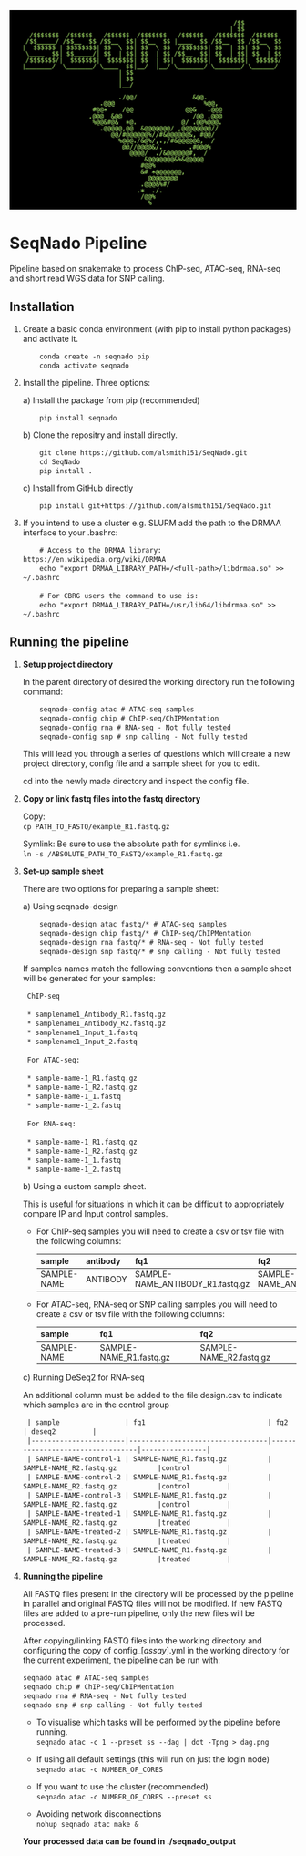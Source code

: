 
![SeqNado logo](https://raw.githubusercontent.com/alsmith151/SeqNado/master/seqnado_logo.jpeg)
# SeqNado Pipeline

Pipeline based on snakemake to process ChIP-seq, ATAC-seq, RNA-seq and short read WGS data for SNP calling.

## Installation

1. Create a basic conda environment (with pip to install python packages) and activate it.  

    ```{bash}
        conda create -n seqnado pip
        conda activate seqnado
    ```

1. Install the pipeline. Three options:
    
    a) Install the package from pip (recommended)

    ```{bash}
        pip install seqnado
    ```

    b) Clone the repositry and install directly.
    ```{bash}
        git clone https://github.com/alsmith151/SeqNado.git
        cd SeqNado
        pip install .
    ```

    c) Install from GitHub directly

    ```{bash}
        pip install git+https://github.com/alsmith151/SeqNado.git
    ```

1. If you intend to use a cluster e.g. SLURM add the path to the DRMAA interface to your .bashrc:

    ```{bash}
        # Access to the DRMAA library: https://en.wikipedia.org/wiki/DRMAA
        echo "export DRMAA_LIBRARY_PATH=/<full-path>/libdrmaa.so" >> ~/.bashrc

        # For CBRG users the command to use is:
        echo "export DRMAA_LIBRARY_PATH=/usr/lib64/libdrmaa.so" >> ~/.bashrc
    ```
  
## Running the pipeline

1. **Setup project directory**

    In the parent directory of desired the working directory run the following command:

    ```
        seqnado-config atac # ATAC-seq samples
        seqnado-config chip # ChIP-seq/ChIPMentation
        seqnado-config rna # RNA-seq - Not fully tested
        seqnado-config snp # snp calling - Not fully tested

    ```

    This will lead you through a series of questions which will create a new project directory, config file and a sample sheet for you to edit.

    cd into the newly made directory and inspect the config file.  

1. **Copy or link fastq files into the fastq directory**

    Copy:  
    ```cp PATH_TO_FASTQ/example_R1.fastq.gz```

    Symlink: Be sure to use the absolute path for symlinks i.e.  
        ```ln -s /ABSOLUTE_PATH_TO_FASTQ/example_R1.fastq.gz ```  

1. **Set-up sample sheet**

    There are two options for preparing a sample sheet:

    a) Using seqnado-design

    ```
        seqnado-design atac fastq/* # ATAC-seq samples
        seqnado-design chip fastq/* # ChIP-seq/ChIPMentation
        seqnado-design rna fastq/* # RNA-seq - Not fully tested
        seqnado-design snp fastq/* # snp calling - Not fully tested

    ```

    If samples names match the following conventions then a sample sheet will be generated for your samples:

        ChIP-seq

        * samplename1_Antibody_R1.fastq.gz
        * samplename1_Antibody_R2.fastq.gz
        * samplename1_Input_1.fastq
        * samplename1_Input_2.fastq

        For ATAC-seq:

        * sample-name-1_R1.fastq.gz
        * sample-name-1_R2.fastq.gz
        * sample-name-1_1.fastq
        * sample-name-1_2.fastq

        For RNA-seq:

        * sample-name-1_R1.fastq.gz
        * sample-name-1_R2.fastq.gz
        * sample-name-1_1.fastq
        * sample-name-1_2.fastq  


    b) Using a custom sample sheet. 

    This is useful for situations in which it can be difficult to appropriately compare IP and Input control samples. 

    * For ChIP-seq samples you will need to create a csv or tsv file with the following columns:

        | sample      | antibody | fq1                              | fq2                              | control              |
        |-------------|----------|----------------------------------|----------------------------------|----------------------|
        | SAMPLE-NAME | ANTIBODY | SAMPLE-NAME_ANTIBODY_R1.fastq.gz | SAMPLE-NAME_ANTIBODY_R2.fastq.gz | CONTROL_SAMPLE_Input |



    * For ATAC-seq, RNA-seq or SNP calling samples you will need to create a csv or tsv file with the following columns:

        | sample      | fq1                              | fq2                              |
        |-------------|----------------------------------|----------------------------------|
        | SAMPLE-NAME | SAMPLE-NAME_R1.fastq.gz          | SAMPLE-NAME_R2.fastq.gz          |

    c) Running DeSeq2 for RNA-seq

    An additional column must be added to the file design.csv to indicate which samples are in the control group

        | sample                | fq1                              | fq2                              | deseq2         |
        |-----------------------|----------------------------------|----------------------------------|----------------|
        | SAMPLE-NAME-control-1 | SAMPLE-NAME_R1.fastq.gz          | SAMPLE-NAME_R2.fastq.gz          |control         |
        | SAMPLE-NAME-control-2 | SAMPLE-NAME_R1.fastq.gz          | SAMPLE-NAME_R2.fastq.gz          |control         |
        | SAMPLE-NAME-control-3 | SAMPLE-NAME_R1.fastq.gz          | SAMPLE-NAME_R2.fastq.gz          |control         |
        | SAMPLE-NAME-treated-1 | SAMPLE-NAME_R1.fastq.gz          | SAMPLE-NAME_R2.fastq.gz          |treated         |
        | SAMPLE-NAME-treated-2 | SAMPLE-NAME_R1.fastq.gz          | SAMPLE-NAME_R2.fastq.gz          |treated         |
        | SAMPLE-NAME-treated-3 | SAMPLE-NAME_R1.fastq.gz          | SAMPLE-NAME_R2.fastq.gz          |treated         |


1. **Running the pipeline**

    All FASTQ files present in the directory will be processed by the pipeline in parallel and
    original FASTQ files will not be modified. If new FASTQ files are added to a pre-run pipeline,
    only the new files will be processed.

    After copying/linking FASTQ files into the working directory and configuring the copy of
    config_[*assay*].yml in the working directory for the current experiment, the pipeline can be run with:

    ```
    seqnado atac # ATAC-seq samples
    seqnado chip # ChIP-seq/ChIPMentation
    seqnado rna # RNA-seq - Not fully tested
    seqnado snp # snp calling - Not fully tested
    ```

    * To visualise which tasks will be performed by the pipeline before running.  
    ```seqnado atac -c 1 --preset ss --dag | dot -Tpng > dag.png```

    * If using all default settings (this will run on just the login node)  
    ```seqnado atac -c NUMBER_OF_CORES```

    * If you want to use the cluster (recommended)  
    ```seqnado atac -c NUMBER_OF_CORES --preset ss```

    * Avoiding network disconnections  
    ```nohup seqnado atac make &```

    **Your processed data can be found in ./seqnado_output**

